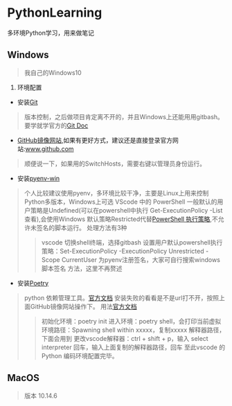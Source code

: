 # PythonLearning
多环境Python学习，用来做笔记

## Windows
> 我自己的Windows10
1. 环境配置
  - 安装[Git](https://git-scm.com/download/win)
  > 版本控制，之后做项目肯定离不开的，并且Windows上还能用用gitbash。要学就学官方的[Git Doc](https://git-scm.com/book/zh/v2)
  - [GitHub镜像网站](https://github.com/521xueweihan/GitHub520),如果有更好方式，建议还是直接登录官方网站:www.github.com
  > 顺便说一下，如果用的SwitchHosts，需要右键以管理员身份运行。
  - 安装[pyenv-win](https://github.com/pyenv-win/pyenv-win)
  > 个人比较建议使用pyenv，多环境比较干净，主要是Linux上用来控制Python多版本，Windows上可选
  > VScode 中的 PowerShell 一般默认的用户策略是Undefined(可以在powershell中执行 Get-ExecutionPolicy -List 查看),会使用Windows 默认策略Restricted代替[PowerShell 执行策略](https://docs.microsoft.com/zh-cn/powershell/module/microsoft.powershell.core/about/about_execution_policies?view=powershell-7.2),不允许未签名的脚本运行。
  > 处理方法有3种
  >> vscode 切换shell终端，选择gitbash
  >> 设置用户默认powershell执行策略：Set-ExecutionPolicy -ExecutionPolicy Unrestricted -Scope CurrentUser
  >> 为pyenv注册签名，大家可自行搜索windows脚本签名 方法，这里不再赘述
  - 安装[Poetry](https://python-poetry.org/docs/#osx--linux--bashonwindows-install-instructions)
  > python 依赖管理工具。[官方文档](https://python-poetry.org/docs/)
  > 安装失败的看看是不是url打不开，按照上面GitHub镜像网站操作下。
  > 用法[官方文档](https://python-poetry.org/docs/basic-usage/)
  >> 初始化环境：poetry init
  >> 进入环境：poetry shell，会打印当前虚拟环境路径：Spawning shell within xxxxx，复制xxxxx 解释器路径，下面会用到
  >> 更改vscode解释器：ctrl + shift + p，输入 select interpreter 回车，输入上面复制的解释器路径，回车
  >> 至此vscode 的Python 编码环境配置完毕。
## MacOS
> 版本 10.14.6
